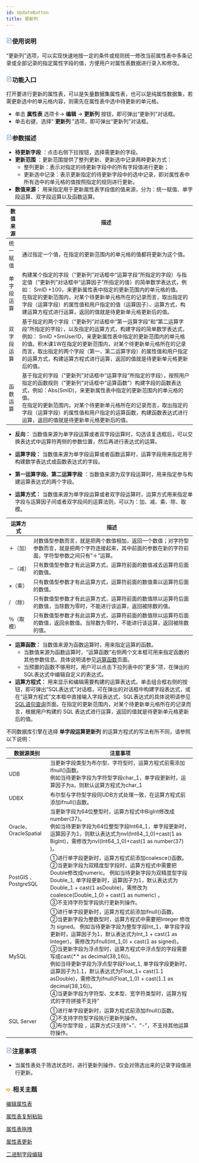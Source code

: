 ```yaml
---
id: UpdateButton
title: 更新列
---
```

### ![](../../img/read.gif)使用说明

“更新列”选项，可以实现快速地按一定的条件或规则统一修改当前属性表中多条记录或全部记录的指定属性字段的值，方便用户对属性表数据进行录入和修改。

### ![](../../img/read.gif)功能入口

打开要进行更新的属性表，可以是矢量数据集属性表，也可以是纯属性数据集，若需更新选中的单元格内容，则需先在属性表中选中待更新的单元格。

  * 单击 **属性表** 选项卡-> **编辑** -> **更新列** 按钮，即可弹出“更新列”对话框。 
  * 单击右键，选择“ **更新列** ”选项，即可弹出“更新列”对话框。

### ![](../../img/read.gif)参数描述

  * **待更新字段** ：点击右侧下拉按钮，选择需更新的字段。
  * **更新范围** ：更新范围提供了整列更新、更新选中记录两种更新方式： 
    * 整列更新：表示对指定的待更新字段中的所有字段值进行更新；
    * 更新选中记录：表示更新指定的待更新字段中的选中记录，即对属性表中所有选中的单元格的值按照指定的规则进行更新。
  * **数值来源：** 用来指定用于更新属性表字段值的值来源，分为：统一赋值、单字段运算、双字段运算以及函数运算。    
  
数值来源  | 描述  
---|---  
统一赋值  | 通过指定一个值，在指定的更新范围内的单元格的值都将更新为这个值。  
单字段运算  |构建某个指定的字段（“更新列”对话框中“运算字段”所指定的字段）与指定值（“更新列”对话框中“运算因子”所指定的值）的简单数学表达式，例如： SmID +100，来更新属性表中指定的更新范围内的单元格的值。</br>在指定的更新范围内，对某个待更新单元格所在的记录而言，取出指定的字段（运算字段）的属性值和用户指定的值（运算因子）、运算方式，构建运算方程式进行运算，返回的值就是待更新单元格更新后的值。  
双字段运算  |基于指定的两个字段（“更新列”对话框中“第一运算字段”和“第二运算字段”所指定的字段），以及指定的运算方式，构建字段的简单数学表达式，例如： SmID +SmUserID，来更新属性表中指定的更新范围内的单元格的值。积木课1W在指定的更新范围内，对某个待更新单元格所在的记录而言，取出指定的两个字段（第一、第二运算字段）的属性值和用户指定的运算方式，构建运算方程式进行运算，返回的值就是待更新单元格更新后的值。   
函数运算  |基于指定的字段（“更新列”对话框中“运算字段”所指定的字段），按照用户指定的函数规则（“更新列”对话框中“运算函数”）构建字段的函数表达式，例如：Abs(SmID)，来更新属性表中指定的更新范围内的单元格的值。</br>在指定的更新范围内，对某个待更新单元格所在的记录而言，取出指定的字段（运算字段）的属性值和用户指定的运算函数，构建函数表达式进行运算，返回的值就是待更新单元格更新后的值。  
  
  * **反向：** 当数值来源为单字段运算或者双字段运算时，勾选该复选框后，可以交换表达式中运算符两侧的参数位置，然后再进行表达式的运算。
  * **运算字段：** 当数值来源为单字段运算或者函数运算时，运算字段用来指定用于构建数学表达式或函数表达式的字段。

  * **第一运算字段、第二运算字段** ：当数值来源为双字段运算时，用来指定参与构建运算表达式的两个字段。
  * **运算方式：** 当数值来源为单字段运算或者双字段运算时，运算方式用来指定单字段与运算因子间或者双字段间的运算法则，可以为：加、减、乘、除、取模。   
   
运算方式  | 描述  
---|---  
＋（加）  |对数值型参数而言，就是把两个数值相加，返回一个数值；对字符型参数而言，就是把两个字符连接起来，其中前面的参数在新的字符前面，字符型参数之间只有“＋”运算。   
－（减）  |只有数值型参数才有此运算方式，运算符前面的数值减去运算符后面的数值。   
×（乘）  |只有数值型参数才有此运算方式，运算符前面的数值乘以运算符后面的数值。  
/ （除）  |只有数值型参数才有此运算方式，运算符前面的数值除以运算符后面的数值，当除数为零时，不能进行该运算，返回被除数的值。  
％（取模）  |只有数值型参数才有此运算方式，运算符前面的数值除以运算符后面的数值，返回余数值。当除数为零时，不能进行该运算，返回被除数的值。  
  
  * **运算函数：** 当数值来源为函数运算时，用来指定运算的函数。 
    * 当数值来源为函数运算时，“运算函数”右侧两个文本框可用来指定函数的其他参数信息。具体说明请参见[运算函数](Functions)页面。
    * 当预置的函数不够用时，用户可以点击下拉列表中的“更多”项，在弹出的SQL表达式中编辑自定义的表达式。
  * **运算方程式：** 用来显示和编辑需要构建的运算表达式。单击组合框右侧的按钮，即可弹出“SQL表达式”对话框，可在弹出的对话框中构建字段表达式，或在“运算方程式”文本框中直接输入字段表达式，SQL表达式的具体说明请参见[SQL语句查询](../../Query/SQLQueryDia)页面。在指定的更新范围内，对某个待更新单元格所在的记录而言，根据用户构建的 SQL 表达式进行运算，返回的值就是待更新单元格更新后的值。

不同数据库引擎在选择 **单字段运算更新列** 的运算方程式的写法有所不同，请参照以下说明：

数据源类别  | 注意事项  
---|---  
UDB |当更新字段类型为布尔型、字符型时，运算方程式前需添加ifnull()函数。</br>例如当待更新字段为字符型字段char_1，单字段更新时，运算因子为a，则默认运算方程式为char_1 || 'a'，需修改为ifnull(char_1,’’) || 'a'。  
UDBX  |布尔型与字符型字段同UDB方式处理一致，在运算方程式前添加ifnull()函数。  
Oracle、OracleSpatial  |当更新字段为64位整型时，运算方程式中BigInt修改成number(37)。  </br>例如当待更新字段为64位整型字段Int64_1，单字段更新时，运算因子为1，则默认表达式为nvl(Int64_1,0)+cast(1 as BigInt)，需修改为nvl(Int64_1,0)+cast(1 as number(37) )。   
PostGIS 、PostgreSQL |①进行单字段更新时，运算方程式前添加coalesce()函数。</br>②当更新字段为双精度型字段时，运算方程式中需要把Double修改成numeric。 例如当待更新字段为双精度型字段Double_1, 单字段更新时，运算因子为1，默认表达式为Double_1 + cast(1 asDouble)，需修改为coalesce(Double_1,0) + cast(1 as numeric) 。</br>③不支持字符型字段执行更新列操作。  
MySQL  |①进行单字段更新时，运算方程式前添加ifnull()函数。</br>②当更新字段为整数型时，运算方程式中需要把Integer 修改为 signed。 例如当待更新字段为整型字段Int_1，单字段字段更新时，运算因子为1，默认表达式为Int_1 + cast(1 as Integer)，需修改为ifnull(Int_1,0) + cast(1 as signed)。</br>③当更新字段为浮点型时，运算方程式中浮点型的字段需要写成cast(** as decimal(38,16))。  </br>例如当待更新字段为浮点型字段Float_1, 单字段字段更新时，运算因子为1.1，默认表达式为Float_1+ cast(1.1 asDouble)，需修改为ifnull(Float_1,0) + cast(1.1 as decimal(38,16))。</br>④当更新字段为字符型、文本型、宽字符类型时，运算方程式的字符拼接不支持“||”，应修改为concat(字段名/值，值/字段名)函数。 例如当更新字段为文本型字段Text_1，单字段字段更新时拼接字符aa，运算表达式的正确写法为：concat(ifnull(Text_1,’’),‘aa’)。  
SQL Server |①进行单字段更新时，运算方程式前添加ifnull()函数。</br>②不支持字符型字段执行更新列操作。</br>③布尔型字段 ，运算方式只支持“+”、“-”，不支持其他运算符操作。  
  
### ![](../../img/read.gif)注意事项

  * 当属性表处于筛选状态时，进行更新列操作，仅会对筛选出来的记录字段值进行更新。

### ![](../../img/seealso.png) 相关主题

  [编辑属性表](Editgroup)

  [属性表复制粘贴](CopyAndPaste)

  [属性表拖拽](DragTabular)

  [属性表更新](UpdateTabular)

  [二进制字段编辑](BinaryEdit)

  
